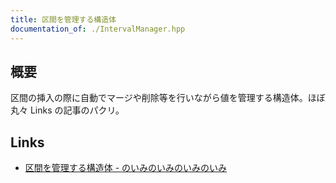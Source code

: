 ```yaml
---
title: 区間を管理する構造体
documentation_of: ./IntervalManager.hpp
---
```


## 概要

区間の挿入の際に自動でマージや削除等を行いながら値を管理する構造体。ほぼ丸々 Links の記事のパクリ。

## Links
- [区間を管理する構造体 - のいみのいみのいみのいみ](https://noimi.hatenablog.com/entry/2021/05/02/195143)